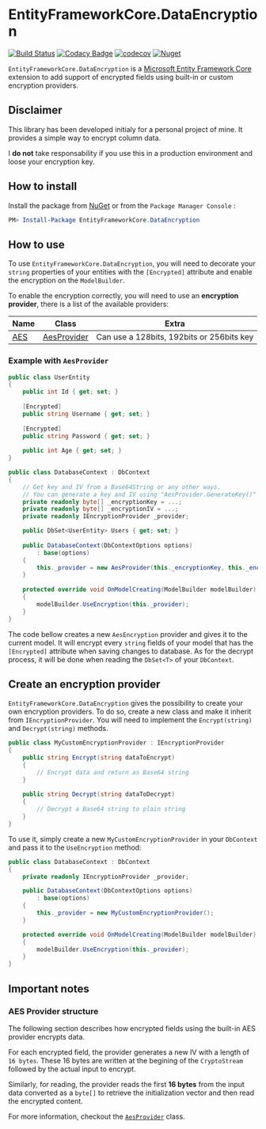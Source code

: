# EntityFrameworkCore.DataEncryption

[![Build Status](https://dev.azure.com/eastrall/EntityFrameworkCore.DataEncryption/_apis/build/status/EntityFrameworkCore.DataEncryption?branchName=refs%2Fpull%2F14%2Fmerge)](https://dev.azure.com/eastrall/EntityFrameworkCore.DataEncryption/_build/latest?definitionId=9&branchName=refs%2Fpull%2F14%2Fmerge)
[![Codacy Badge](https://api.codacy.com/project/badge/Grade/2bfb621fd6fc453488d022a3eec8069e)](https://www.codacy.com/app/Eastrall/EntityFrameworkCore.DataEncryption?utm_source=github.com&amp;utm_medium=referral&amp;utm_content=Eastrall/EntityFrameworkCore.DataEncryption&amp;utm_campaign=Badge_Grade)
[![codecov](https://codecov.io/gh/Eastrall/EntityFrameworkCore.DataEncryption/branch/master/graph/badge.svg)](https://codecov.io/gh/Eastrall/EntityFrameworkCore.DataEncryption)
[![Nuget](https://img.shields.io/nuget/v/EntityFrameworkCore.DataEncryption.svg)](https://www.nuget.org/packages/EntityFrameworkCore.DataEncryption)

`EntityFrameworkCore.DataEncryption` is a [Microsoft Entity Framework Core](https://github.com/aspnet/EntityFrameworkCore) extension to add support of encrypted fields using built-in or custom encryption providers.

## Disclaimer

This library has been developed initialy for a personal project of mine. It provides a simple way to encrypt column data.

I **do not** take responsability if you use this in a production environment and loose your encryption key.

## How to install

Install the package from [NuGet](https://www.nuget.org/) or from the `Package Manager Console` :
```powershell
PM> Install-Package EntityFrameworkCore.DataEncryption
```

## How to use

To use `EntityFrameworkCore.DataEncryption`, you will need to decorate your `string` properties of your entities with the `[Encrypted]` attribute and enable the encryption on the `ModelBuilder`. 

To enable the encryption correctly, you will need to use an **encryption provider**, there is a list of the available providers:

| Name | Class | Extra |
|------|-------|-------|
| [AES](https://docs.microsoft.com/en-US/dotnet/api/system.security.cryptography.aes?view=netcore-2.2) | [AesProvider](https://github.com/Eastrall/EntityFrameworkCore.DataEncryption/blob/master/src/EntityFrameworkCore.DataEncryption/Providers/AesProvider.cs) | Can use a 128bits, 192bits or 256bits key |

### Example with `AesProvider`

```csharp
public class UserEntity
{
	public int Id { get; set; }
	
	[Encrypted]
	public string Username { get; set; }
	
	[Encrypted]
	public string Password { get; set; }
	
	public int Age { get; set; }
}

public class DatabaseContext : DbContext
{
	// Get key and IV from a Base64String or any other ways.
	// You can generate a key and IV using "AesProvider.GenerateKey()"
	private readonly byte[] _encryptionKey = ...; 
	private readonly byte[] _encryptionIV = ...;
	private readonly IEncryptionProvider _provider;

	public DbSet<UserEntity> Users { get; set; }
	
	public DatabaseContext(DbContextOptions options)
		: base(options)
	{
		this._provider = new AesProvider(this._encryptionKey, this._encryptionIV);
	}
	
	protected override void OnModelCreating(ModelBuilder modelBuilder)
	{
		modelBuilder.UseEncryption(this._provider);
	}
}
```
The code bellow creates a new `AesEncryption` provider and gives it to the current model. It will encrypt every `string` fields of your model that has the `[Encrypted]` attribute when saving changes to database. As for the decrypt process, it will be done when reading the `DbSet<T>` of your `DbContext`.

## Create an encryption provider

`EntityFrameworkCore.DataEncryption` gives the possibility to create your own encryption providers. To do so, create a new class and make it inherit from `IEncryptionProvider`. You will need to implement the `Encrypt(string)` and `Decrypt(string)` methods.

```csharp
public class MyCustomEncryptionProvider : IEncryptionProvider
{
	public string Encrypt(string dataToEncrypt)
	{
		// Encrypt data and return as Base64 string
	}
	
	public string Decrypt(string dataToDecrypt)
	{
		// Decrypt a Base64 string to plain string
	}
}
```

To use it, simply create a new `MyCustomEncryptionProvider` in your `DbContext` and pass it to the `UseEncryption` method:
```csharp
public class DatabaseContext : DbContext
{
	private readonly IEncryptionProvider _provider;

	public DatabaseContext(DbContextOptions options)
		: base(options)
	{
		this._provider = new MyCustomEncryptionProvider();
	}

	protected override void OnModelCreating(ModelBuilder modelBuilder)
	{
		modelBuilder.UseEncryption(this._provider);
	}
}
```


## Important notes

### AES Provider structure

The following section describes how encrypted fields using the built-in AES provider encrypts data.

For each encrypted field, the provider generates a new IV with a length of `16 bytes`. These 16 bytes are written at the begining of the `CryptoStream` followed by the actual input to encrypt.

Similarly, for reading, the provider reads the first **16 bytes** from the input data converted as a `byte[]` to retrieve the initialization vector and then read the encrypted content.

For more information, checkout the [`AesProvider`](https://github.com/Eastrall/EntityFrameworkCore.DataEncryption/blob/master/src/EntityFrameworkCore.DataEncryption/Providers/AesProvider.cs#L58) class.
